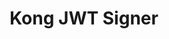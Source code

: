 ---
title: Kong JWT Signer
name: 'Kong JWT Signer'

content_type: plugin

publisher: kong-inc
description: ''
tier: enterprise


products:
    - gateway

works_on:
    - on-prem


# topologies:
#    - hybrid
#    - db-less
#    - traditional

icon: jwt-signer.png
---